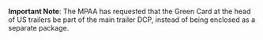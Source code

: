 **Important Note**: The MPAA has requested that the Green Card at the head of US trailers be part of the main trailer DCP, instead of being enclosed as a separate package.